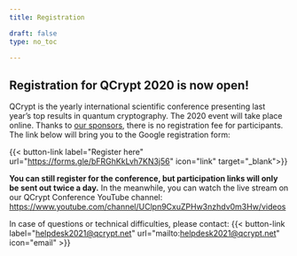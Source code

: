 ```yaml
---
title: Registration

draft: false
type: no_toc

---
```


## Registration for QCrypt 2020 is now open!
QCrypt is the yearly international scientific conference presenting last year’s top results in quantum cryptography. The 2020 event will take place online. Thanks to <a href="/partners" target="_blank">our sponsors</a>, there is no registration fee for participants. The link below will bring you to the Google registration form:

{{< button-link label="Register here" url="https://forms.gle/bFRGhKkLvh7KN3j56" icon="link" target="_blank">}}

**You can still register for the conference, but participation links will only be sent out twice a day.** In the meanwhile, you can watch the live stream on our QCrypt Conference YouTube channel: https://www.youtube.com/channel/UClpn9CxuZPHw3nzhdv0m3Hw/videos 

In case of questions or technical difficulties, please contact: {{< button-link label="helpdesk2021@qcrypt.net" url="mailto:helpdesk2021@qcrypt.net" icon="email" >}}
